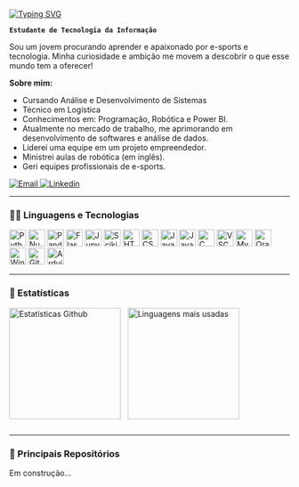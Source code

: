 <!-- Começando o README com uma saudação amigável -->
<a href="https://git.io/typing-svg">
    <img 
        src="https://readme-typing-svg.demolab.com?font=Fira+Code&duration=4000&pause=1000&color=7CA700&center=true&vCenter=true&width=435&lines=%F0%9F%91%8B+Bem-vindo+ao+meu+perfil!"
        alt="Typing SVG"
    />
</a>

<!-- Dizendo sobre meu cargo/vocação do momento -->
**`Estudante de Tecnologia da Informação`**

<!-- Começando um "sobre mim" para entenderem quem sou eu -->
Sou um jovem procurando aprender e apaixonado por e-sports e tecnologia. Minha curiosidade e ambição me movem a descobrir o que esse mundo tem a oferecer!

**Sobre mim:**
* Cursando Análise e Desenvolvimento de Sistemas
* Técnico em Logística
* Conhecimentos em: Programação, Robótica e Power BI.
* Atualmente no mercado de trabalho, me aprimorando em desenvolvimento de softwares e análise de dados.
* Liderei uma equipe em um projeto empreendedor.
* Ministrei aulas de robótica (em inglês).
* Geri equipes profissionais de e-sports.

<!-- Definindo os botões para divulgação de redes sociais minhas -->
<p align="left">
    <!-- <a href="[LINK PRO CURRICULO AQUI]">
        <img alt="curriculo" title="Acesse meu currículo" src="https://custom-icon-badges.demolab.com/youtube/channel/subscribers/UC2WHjPDvbE6O328n17ZGcfg?color=%[COR DA DIREITA AQUI]&label=curriculum&logo=[PROCURAR UM CADERNINHO DE LOGO]&logoColor=white&style=for-the-badge&labelColor=[COR DA ESQUERDA AQUI]"/>
    </a>
    <a href="https://www.youtube.com/c/fknight">
        <img alt="youtube views" title="YouTube views" src="https://custom-icon-badges.demolab.com/youtube/channel/views/UC2WHjPDvbE6O328n17ZGcfg?color=%23E1AD0E&logo=eye&logoColor=white&style=for-the-badge&labelColor=C79600"/>
    </a> -->
    <a href="mailto:someone@example.com" target="_blank">
        <img 
            alt="Email" 
            title="Envie um email"
            src="https://custom-icon-badges.demolab.com/badge/Email--0077B5?color=236ad3&labelColor=1155ba&style=for-the-badge&logo=email&label=Email&logoColor=white"
        />
    </a>
    <a href="https://www.linkedin.com/in/layo-brum/" target="_blank">
        <img 
            alt="Linkedin" 
            title="Me encontre no Linkedin"
            src="https://custom-icon-badges.demolab.com/badge/LinkedIn-in-0077B5?color=236ad3&labelColor=1155ba&style=for-the-badge&logo=linkedin&label=layobrum&logoColor=white"
        />
    </a>
</p>

---

### 👨‍💻 Linguagens e Tecnologias

<!-- Criando cada imagem para as linguagens e tecnologias que eu sei -->
<img 
    alt="Python"
    title="Python"
    width= "30px"
    src="https://cdn.jsdelivr.net/gh/devicons/devicon@latest/icons/python/python-original.svg"
/>
<img 
    alt="Numpy"
    title="Numpy"
    width= "30px"
    src="https://cdn.jsdelivr.net/gh/devicons/devicon@latest/icons/numpy/numpy-original-wordmark.svg"
/>
<img  
    alt="Pandas"
    title="Pandas"
    width= "30px"
    src="https://cdn.jsdelivr.net/gh/devicons/devicon@latest/icons/pandas/pandas-original-wordmark.svg"
/>
<img  
    alt="Flask"
    title="Flask"
    width= "30px"
    src="https://cdn.jsdelivr.net/gh/devicons/devicon@latest/icons/flask/flask-original-wordmark.svg" 
/>
<img  
    alt="Jupyter"
    title="Jupyter"
    width= "30px"
    src="https://cdn.jsdelivr.net/gh/devicons/devicon@latest/icons/jupyter/jupyter-original-wordmark.svg" 
/>
<img   
    alt="Scikit-Learn"
    title="Scikit-Learn"
    width= "30px"
    src="https://cdn.jsdelivr.net/gh/devicons/devicon@latest/icons/scikitlearn/scikitlearn-original.svg" 
/>
<img  
    alt="HTML"
    title="HTML"
    width= "30px"
    src="https://cdn.jsdelivr.net/gh/devicons/devicon@latest/icons/html5/html5-original.svg" 
/>
<img  
    alt="CSS"
    title="CSS"
    width= "30px"
    src="https://cdn.jsdelivr.net/gh/devicons/devicon@latest/icons/css3/css3-original.svg" 
/>
<img  
    alt="JavaScript"
    title="JavaScript"
    width= "30px"
    src="https://cdn.jsdelivr.net/gh/devicons/devicon@latest/icons/javascript/javascript-original.svg" 
/>
<img  
    alt="Java"
    title="Java"
    width= "30px"
    src="https://cdn.jsdelivr.net/gh/devicons/devicon@latest/icons/java/java-original.svg" 
/>
<img  
    alt="C"
    title="C"
    width= "30px"
    src="https://cdn.jsdelivr.net/gh/devicons/devicon@latest/icons/c/c-original.svg" 
/>
<img  
    alt="VSCode"
    title="VSCode"
    width= "30px"
    src="https://cdn.jsdelivr.net/gh/devicons/devicon@latest/icons/vscode/vscode-original.svg" 
/>
<img  
    alt="MySQL"
    title="MySQL"
    width= "30px"
    src="https://cdn.jsdelivr.net/gh/devicons/devicon@latest/icons/mysql/mysql-original-wordmark.svg" 
/>
<img  
    alt="Oracle"
    title="Oracle"
    width= "30px"
    src="https://cdn.jsdelivr.net/gh/devicons/devicon@latest/icons/oracle/oracle-original.svg" 
/>
<img  
    alt="Windows"
    title="Windows"
    width= "30px"
    src="https://cdn.jsdelivr.net/gh/devicons/devicon@latest/icons/windows8/windows8-original.svg"
/>
<img   
    alt="Git"
    title="Git"
    width= "30px"
    src="https://cdn.jsdelivr.net/gh/devicons/devicon@latest/icons/git/git-original.svg" 
/>
<img   
    alt="Arduino"
    title="Arduino"
    width= "30px"
    src="https://cdn.jsdelivr.net/gh/devicons/devicon@latest/icons/arduino/arduino-original-wordmark.svg"
/>

---

### 🔎 Estatísticas

<!-- Criando e transformando o card de estatisticas em uma imagem -->
<img
    align="left"
    alt="Estatísticas Github"
    height= "200"
    style="padding-right: 10px;"
    src="https://github-readme-stats.vercel.app/api?username=layobrum&show_icons=true&theme=merko&include_all_commits=true&locale=pt-br" 
/>

<img  
    alt="Linguagens mais usadas"
    height= "200"
    style="padding-right: 10px;"
    src="https://github-readme-stats.vercel.app/api/top-langs/?username=layobrum&theme=merko&layout=donut&locale=pt-br" 
/>

<div style="clear: both;"></div>

---

### 📌 Principais Repositórios

Em construção...

<!-- [![Readme Card](https://github-readme-stats.vercel.app/api/pin/?username=layobrum&repo=funcao-data-validade)](https://github.com/layobrum/funcao-data-validade) -->

<!--
## Hi there 👋
**Layobrum/Layobrum** is a ✨ _special_ ✨ repository because its `README.md` (this file) appears on your GitHub profile.

Here are some ideas to get you started:

- 🔭 I’m currently working on ...
- 🌱 I’m currently learning ...
- 👯 I’m looking to collaborate on ...
- 🤔 I’m looking for help with ...
- 💬 Ask me about ...
- 📫 How to reach me: ...
- 😄 Pronouns: ...
- ⚡ Fun fact: ...
-->


